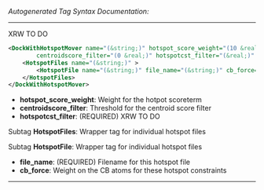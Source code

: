 <!-- THIS IS AN AUTOGENERATED FILE: Don't edit it directly, instead change the schema definition in the code itself. -->

_Autogenerated Tag Syntax Documentation:_

---
XRW TO DO

```xml
<DockWithHotspotMover name="(&string;)" hotspot_score_weight="(10 &real;)"
        centroidscore_filter="(0 &real;)" hotspotcst_filter="(&real;)" >
    <HotspotFiles name="(&string;)" >
        <HotspotFile name="(&string;)" file_name="(&string;)" cb_force="(1.0 &real;)" />
    </HotspotFiles>
</DockWithHotspotMover>
```

-   **hotspot_score_weight**: Weight for the hotpot scoreterm
-   **centroidscore_filter**: Threshold for the centroid score filter
-   **hotspotcst_filter**: (REQUIRED) XRW TO DO


Subtag **HotspotFiles**:   Wrapper tag for individual hotspot files



Subtag **HotspotFile**:   Wrapper tag for individual hotspot files

-   **file_name**: (REQUIRED) Filename for this hotspot file
-   **cb_force**: Weight on the CB atoms for these hotspot constraints

---
